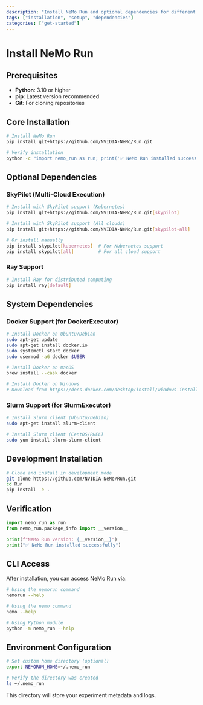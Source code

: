 ```yaml
---
description: "Install NeMo Run and optional dependencies for different computing environments."
tags: ["installation", "setup", "dependencies"]
categories: ["get-started"]
---
```


# Install NeMo Run

## Prerequisites

- **Python**: 3.10 or higher
- **pip**: Latest version recommended
- **Git**: For cloning repositories

## Core Installation

```bash
# Install NeMo Run
pip install git+https://github.com/NVIDIA-NeMo/Run.git

# Verify installation
python -c "import nemo_run as run; print('✅ NeMo Run installed successfully')"
```

## Optional Dependencies

### SkyPilot (Multi-Cloud Execution)

```bash
# Install with SkyPilot support (Kubernetes)
pip install git+https://github.com/NVIDIA-NeMo/Run.git[skypilot]

# Install with SkyPilot support (All clouds)
pip install git+https://github.com/NVIDIA-NeMo/Run.git[skypilot-all]

# Or install manually
pip install skypilot[kubernetes]  # For Kubernetes support
pip install skypilot[all]         # For all cloud support
```

### Ray Support

```bash
# Install Ray for distributed computing
pip install ray[default]
```

## System Dependencies

### Docker Support (for DockerExecutor)

```bash
# Install Docker on Ubuntu/Debian
sudo apt-get update
sudo apt-get install docker.io
sudo systemctl start docker
sudo usermod -aG docker $USER

# Install Docker on macOS
brew install --cask docker

# Install Docker on Windows
# Download from https://docs.docker.com/desktop/install/windows-install/
```

### Slurm Support (for SlurmExecutor)

```bash
# Install Slurm client (Ubuntu/Debian)
sudo apt-get install slurm-client

# Install Slurm client (CentOS/RHEL)
sudo yum install slurm-slurm-client
```

## Development Installation

```bash
# Clone and install in development mode
git clone https://github.com/NVIDIA-NeMo/Run.git
cd Run
pip install -e .
```

## Verification

```python
import nemo_run as run
from nemo_run.package_info import __version__

print(f"NeMo Run version: {__version__}")
print("✅ NeMo Run installed successfully")
```

## CLI Access

After installation, you can access NeMo Run via:

```bash
# Using the nemorun command
nemorun --help

# Using the nemo command
nemo --help

# Using Python module
python -m nemo_run --help
```

## Environment Configuration

```bash
# Set custom home directory (optional)
export NEMORUN_HOME=~/.nemo_run

# Verify the directory was created
ls ~/.nemo_run
```

This directory will store your experiment metadata and logs.
